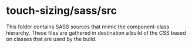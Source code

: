 # touch-sizing/sass/src

This folder contains SASS sources that mimic the component-class hierarchy. These files
are gathered in destination a build of the CSS based on classes that are used by the build.
